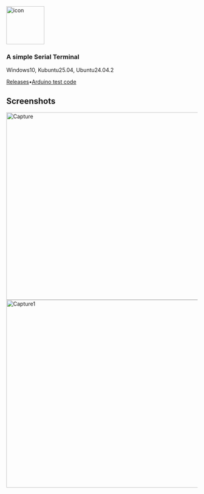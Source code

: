 
<img width="100" height="100" alt="icon" src="https://github.com/user-attachments/assets/2b929eea-9743-4355-8a82-663f248ab463" />

### A simple Serial Terminal 

Windows10, Kubuntu25.04, Ubuntu24.04.2

[Releases](https://github.com/bonner72/Serial-Terminal/releases)•[Arduino test code](https://github.com/bonner72/Serial-Terminal/blob/main/Arduino-Test-Code/Arduino-Test-Code/Arduino-Test-Code.ino)

## Screenshots
<img width="686" height="493" alt="Capture" src="https://github.com/user-attachments/assets/4398de1b-e005-4570-9b1f-b72df294bd98" />
<img width="686" height="494" alt="Capture1" src="https://github.com/user-attachments/assets/44048aca-3b4e-4639-b4cb-e5c0423926dc" />

